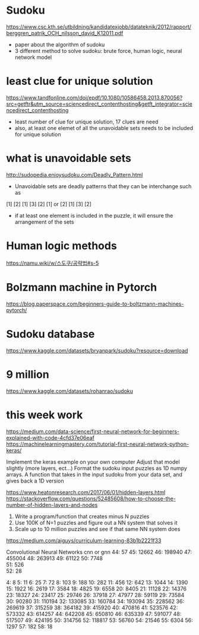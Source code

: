 # Sudoku
https://www.csc.kth.se/utbildning/kandidatexjobb/datateknik/2012/rapport/berggren_patrik_OCH_nilsson_david_K12011.pdf 
- paper about the algorithm of sudoku
- 3 different method to solve sudoku: brute force, human logic, neural network model

# least clue for unique solution
https://www.tandfonline.com/doi/epdf/10.1080/10586458.2013.870056?src=getftr&utm_source=sciencedirect_contenthosting&getft_integrator=sciencedirect_contenthosting
- least number of clue for unique solution, 17 clues are need
- also, at least one elemet of all the unavoidable sets needs to be included for unique solution

# what is unavoidable sets
http://sudopedia.enjoysudoku.com/Deadly_Pattern.html
- Unavoidable sets are deadly patterns that they can be interchange such as

[1]    [2]                  [1]    [3]
[2]    [1]      or          [2]    [1]
                            [3]    [2]
- if at least one element is included in the puzzle, it will ensure the arrangement of the sets

# Human logic methods
https://namu.wiki/w/스도쿠/공략법#s-5

# Bolzmann machine in Pytorch
https://blog.paperspace.com/beginners-guide-to-boltzmann-machines-pytorch/


# Sudoku database
https://www.kaggle.com/datasets/bryanpark/sudoku?resource=download

# 9 million
https://www.kaggle.com/datasets/rohanrao/sudoku


# this week work
https://medium.com/data-science/first-neural-network-for-beginners-explained-with-code-4cfd37e06eaf
https://machinelearningmastery.com/tutorial-first-neural-network-python-keras/

Implement the keras example on your own computer
Adjust that model slightly (more layers, ect…)
Format the sudoku input puzzles as 1D numpy arrays. A function that takes in the input sudoku from your data set, and gives back a 1D version

https://www.heatonresearch.com/2017/06/01/hidden-layers.html
https://stackoverflow.com/questions/52485608/how-to-choose-the-number-of-hidden-layers-and-nodes


1. Write a program/function that creates minus N puzzles
2. Use 100K of N=1 puzzles and figure out a NN system that solves it
3.  Scale up to 10 million puzzles and see if that same NN system does

https://medium.com/aiguys/curriculum-learning-83b1b2221f33

Convolutional Neural Networks
cnn or gnn
44: 57
45: 12662 
46: 198940
47: 455004
48: 263913
49: 61122 
50: 7748  
51: 526   
52: 28

4: 8
5: 11
6: 25
7: 72
8: 103
9: 188
10: 282
11: 456
12: 642
13: 1044
14: 1390
15: 1922
16: 2619
17: 3584
18: 4825
19: 6558
20: 8405
21: 11128
22: 14376
23: 18327
24: 23417
25: 29746
26: 37918
27: 47977
28: 59119
29: 73584
30: 90280
31: 110194
32: 133085
33: 160784
34: 193094
35: 228562
36: 269619
37: 315259
38: 364182
39: 415920
40: 470816
41: 523576
42: 573332
43: 614257
44: 642208
45: 650810
46: 635339
47: 591077
48: 517507
49: 424195
50: 314756
52: 118817
53: 56760
54: 21546
55: 6304
56: 1297
57: 182
58: 18
